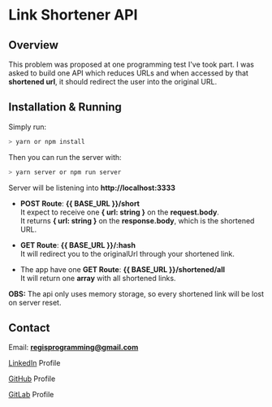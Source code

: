# Link Shortener API

## Overview

This problem was proposed at one programming test I've took part. I was asked to build one API which reduces URLs and when accessed by that **shortened url**, it should redirect the user into the original URL.

## Installation & Running

Simply run:

```bash
> yarn or npm install
```

Then you can run the server with:

```bash
> yarn server or npm run server
```

Server will be listening into **http://localhost:3333**

+ **POST Route**: __{{ BASE_URL }}/short__  
It expect to receive one __{ url: string }__ on the **request.body**.  
It returns __{ url: string }__ on the **response.body**, which is the shortened URL.  

+ **GET Route**: __{{ BASE_URL }}/:hash__  
It will redirect you to the originalUrl through your shortened link.  

+ The app have one **GET Route**: __{{ BASE_URL }}/shortened/all__  
It will return one **array** with all shortened links.

**OBS:** The api only uses memory storage, so every shortened link will be lost on server reset.

## Contact

Email: **regisprogramming@gmail.com**

[LinkedIn](https://www.linkedin.com/in/regissfaria/) Profile

[GitHub](https://github.com/regisfaria) Profile

[GitLab](https://gitlab.com/regisfaria) Profile
